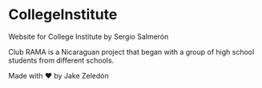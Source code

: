 # CollegeInstitute
Website for College Institute by Sergio Salmerón

Club RAMA is a Nicaraguan project that began with a group of high school students from different schools.

Made with ❤ by Jake Zeledón
